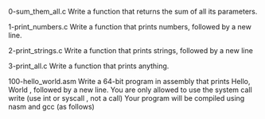 0-sum_them_all.c Write a function that returns the sum of all its parameters. 

1-print_numbers.c Write a function that prints numbers, followed by a new line.

2-print_strings.c Write a function that prints strings, followed by a new line

3-print_all.c Write a function that prints anything. 

100-hello_world.asm  Write a 64-bit program in assembly that prints Hello, World , followed by a new line. You are only allowed to use the system call write (use int or syscall , not a call) Your program will be compiled using nasm and gcc (as follows) 

